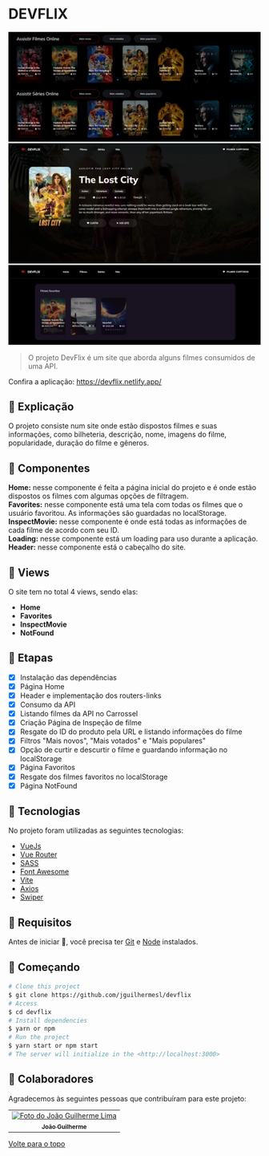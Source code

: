 # DEVFLIX 

<img src="./public/img/movies-print.png" alt="Carrossel de filmes">
<img src="./public/img/inspect-print.png" alt="Inspecionando filme">
<img src="./public/img/favorites-print.png" alt="Filmes favoritos">

>  O projeto DevFlix é um site que aborda alguns filmes consumidos de uma API.

Confira a aplicação: https://devflix.netlify.app/ <br>

## :page_facing_up: Explicação

O projeto consiste num site onde estão dispostos filmes e suas informações, como bilheteria, descrição, nome, imagens do filme, popularidade, duração do filme e gêneros.

## 📁 Componentes

**Home:** nesse componente é feita a página inicial do projeto e é onde estão dispostos os filmes com algumas opções de filtragem. </br>
**Favorites:** nesse componente está uma tela com todas os filmes que o usuário favoritou. As informações são guardadas no localStorage. </br>
**InspectMovie:** nesse componente é onde está todas as informações de cada filme de acordo com seu ID. </br>
**Loading:** nesse componente está um loading para uso durante a aplicação. </br>
**Header:** nesse componente está o cabeçalho do site. </br>
 
## 📁 Views

O site tem no total 4 views, sendo elas:

- **Home** 
- **Favorites** 
- **InspectMovie** 
- **NotFound** 
## :dart: Etapas ##

- [x] Instalação das dependências
- [x] Página Home 
- [x] Header e implementação dos routers-links
- [x] Consumo da API
- [x] Listando filmes da API no Carrossel
- [x] Criação Página de Inspeção de filme
- [x] Resgate do ID do produto pela URL e listando informações do filme
- [x] Filtros "Mais novos", "Mais votados" e "Mais populares"
- [x] Opção de curtir e descurtir o filme e guardando informação no localStorage
- [x] Página Favoritos
- [x] Resgate dos filmes favoritos no localStorage
- [x] Página NotFound 

## :rocket: Tecnologias ##

No projeto foram utilizadas as seguintes tecnologias:

- [VueJs](https://vuejs.org/)
- [Vue Router](https://router.vuejs.org/)
- [SASS](https://sass-lang.com/)
- [Font Awesome](https://fontawesome.com/)
- [Vite](https://vitejs.dev/)
- [Axios](https://www.npmjs.com/package/axios)
- [Swiper](https://swiperjs.com/)

## :closed_book: Requisitos ##

Antes de iniciar :checkered_flag:, você precisa ter [Git](https://git-scm.com) e [Node](https://nodejs.org/en/) instalados.

## :checkered_flag: Começando ##

```bash
# Clone this project
$ git clone https://github.com/jguilhermesl/devflix
# Access
$ cd devflix
# Install dependencies
$ yarn or npm 
# Run the project
$ yarn start or npm start 
# The server will initialize in the <http://localhost:3000>
```
## 🤝 Colaboradores

Agradecemos às seguintes pessoas que contribuíram para este projeto:

<table>
  <tr>
    <td align="center">
      <a href="#">
        <img src="https://media-exp1.licdn.com/dms/image/C4D03AQEEieIa-_h22g/profile-displayphoto-shrink_800_800/0/1651164045663?e=1658966400&v=beta&t=20osuQdvJ8V16r834e0NxcSHYMEE_1t-okD5LF-wATw" width="160px;" alt="Foto do João Guilherme Lima"/><br>
          <sub>
            <b>João Guilherme</b>
          </sub>
        </a>
      </td>
  </tr>
</table>

<a href="#top">Volte para o topo</a>
